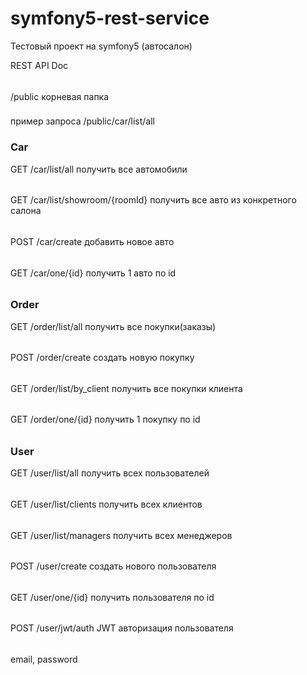 # symfony5-rest-service
Тестовый проект на symfony5 (автосалон)


REST API Doc
######

/public  корневая папка

### 

пример запроса 
/public/car/list/all

### Car  
GET /car/list/all   получить все автомобили
######
GET /car/list/showroom/{roomId} получить все авто из конкретного салона
######
POST /car/create добавить новое авто
######
GET /car/one/{id}  получить 1 авто по id
######

### Order
GET /order/list/all получить все покупки(заказы)
######
POST /order/create создать новую покупку
######
GET /order/list/by_client получить все покупки клиента
######
GET /order/one/{id}  получить 1 покупку по id
######

### User
GET /user/list/all получить всех пользователей
######
GET /user/list/clients  получить всех клиентов
######
GET /user/list/managers получить всех менеджеров
######
POST /user/create  создать нового пользователя
######
GET /user/one/{id}  получить пользователя по id
######
POST /user/jwt/auth   JWT авторизация пользователя
######
  email, password
######


